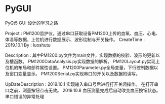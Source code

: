 # PyGUI
PyQt5 GUI 设计的学习之路

Project              : PM1200监护仪，通过串口获取设备PM1200上传的血氧、血压、心电、体温等数据，上位机进行数据展示、波形绘制与开关操作。
CreateTime           : 2019.10.1
By                   : luoshutu

Description          :
                       其中PM1200.py文件为main文件，实现数据的校验、波形的更新以及槽函数。
                       PM1200DataAnalysis.py实现数据的解析。
                       PM120Layout.py实现上位机的布局和部件属性设置。
                       PM1200Parameter.py全局变量，下行控制数据以及窗口变量显示。
                       PM1200Serial.py实现串口的开关以及数据的读写。

UpDateDescription    :
                       2019.10.1
                       实现输入串口号后进行打开关闭操作。
                       在打开串口之前，测量按钮点击无效。
                       2019.10.8
                       血压测量完成后自动改变血压按钮状态。
                       串口错误的异常处理
                       
